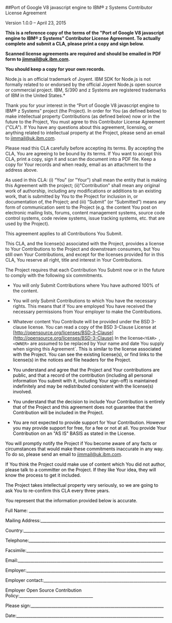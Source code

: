 ##Port of Google V8 javascript engine to IBM® z Systems Contributor License Agreement

Version 1.0.0 – April 23, 2015

**This is a reference copy of the terms of the "Port of Google V8 javascript engine to IBM® z Systems" Contributor License Agreement. To actually complete and submit a CLA, please print a copy and sign below.**

**Scanned license agreements are required and should be emailed in PDF form to [jimmail@uk.ibm.com](mailto:jimmail@uk.ibm.com).**

**You should keep a copy for your own records.**

Node.js is an official trademark of Joyent. IBM SDK for Node.js is not formally related to or endorsed by the official Joyent Node.js open source or commercial project. IBM, S/390 and z Systems are registered trademarks of IBM in the United States.*

Thank you for your interest in the “Port of Google V8 javascript engine to IBM® z Systems” project (the Project). In order for You (as defined below) to make intellectual property Contributions (as defined below) now or in the future to the Project, You must agree to this Contributor License Agreement ("CLA"). If You have any questions about this agreement, licensing, or anything related to intellectual property at the Project, please send an email to [jimmail@uk.ibm.com](mailto:jimmail@uk.ibm.com).

Please read this CLA carefully before accepting its terms. By accepting the CLA, You are agreeing to be bound by its terms. If You want to accept this CLA, print a copy, sign it and scan the document into a PDF file. Keep a copy for Your records and when ready, email as an attachment to the address above.

As used in this CLA: (i) “You" (or "Your") shall mean the entity that is making this Agreement with the project; (ii)"Contribution" shall mean any original work of authorship, including any modifications or additions to an existing work, that is submitted by You to the Project for inclusion in, or documentation of, the Project; and (iii) “Submit” (or “Submitted”) means any form of communication sent to the Project (e.g. the content You post on electronic mailing lists, forums, content management systems, source code control systems, code review systems, issue tracking systems, etc. that are used by the Project).

This agreement applies to all Contributions You Submit.

This CLA, and the license(s) associated with the Project, provides a license to Your Contributions to the Project and downstream consumers, but You still own Your Contributions, and except for the licenses provided for in this CLA, You reserve all right, title and interest in Your Contributions.

The Project requires that each Contribution You Submit now or in the future to comply with the following six commitments.

* You will only Submit Contributions where You have authored 100% of the content.

* You will only Submit Contributions to which You have the necessary rights. This means that if You are employed You have received the necessary permissions from Your employer to make the Contributions.

* Whatever content You Contribute will be provided under the BSD 3-clause license. You can read a copy of the BSD 3-Clause License at  [http://opensource.org/licenses/BSD-3-Clause](http://opensource.org/licenses/BSD-3-Clause) In the license```<YEAR> ```, ```<OWNER>``` are assumed to be replaced by Your name and date You supply when signing this Agreement</font></font></font></font>`<font color="#000000">. This is similar to the license associated with the Project. You can see the existing license(s), or find links to the license(s) in the notices and file headers for the Project.

* You understand and agree that the Project and Your contributions are public, and that a record of the contribution (including all personal information You submit with it, including Your sign-off) is maintained indefinitely and may be redistributed consistent with the license(s) involved.

* You understand that the decision to include Your Contribution is entirely that of the Project and this agreement does not guarantee that the Contribution will be included in the Project.

* You are not expected to provide support for Your Contribution. However you may provide support for free, for a fee or not at all. You provide Your Contribution on an "AS IS" BASIS as stated in the License.

You will promptly notify the Project if You become aware of any facts or circumstances that would make these commitments inaccurate in any way. To do so, please send an email to [jimmail@uk.ibm.com](mailto:jimmail@uk.ibm.com).

If You think the Project could make use of content which You did not author, please talk to a committer on the Project. If they like Your idea, they will know the process to get it included.

The Project takes intellectual property very seriously, so we are going to ask You to re-confirm this CLA every three years.

You represent that the information provided below is accurate.

Full Name: __________________________________________________________________

Mailing Address:_____________________________________________________________

Country:_____________________________________________________________________

Telephone:___________________________________________________________________

Facsimile:___________________________________________________________________

Email:_______________________________________________________________________

Employer:____________________________________________________________________

Employer contact:____________________________________________________________

Employer Open Source Contribution Policy:____________________________________

Please sign:_________________________________________________________________

Date:________________________________________________________________________
